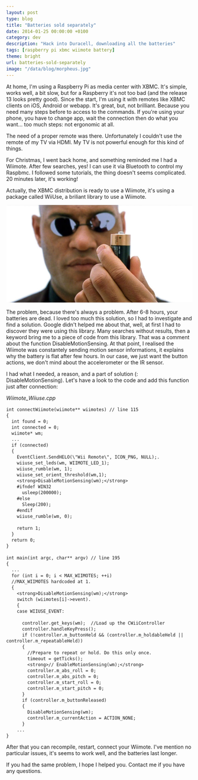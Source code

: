 ```yaml
---
layout: post
type: blog
title: "Batteries sold separately"
date: 2014-01-25 00:00:00 +0100
category: dev
description: "Hack into Duracell, downloading all the batteries"
tags: [raspberry pi xbmc wiimote battery]
theme: bright
url: batteries-sold-separately
image: "/data/blog/morpheus.jpg"
---
```

At home, I'm using a Raspberry Pi as media center with XBMC. It's simple, works well, a bit slow, but for a Raspberry it's not too bad (and the release 13 looks pretty good). Since the start, I'm using it with remotes like XBMC clients on iOS, Android or webapp. It's great, but, not brilliant. Because you need many steps before to access to the commands. If you're using your phone, you have to change app, wait the connection then do what you want... too much steps: not ergonomic at all.

The need of a proper remote was there. Unfortunately I couldn't use the remote of my TV via HDMI. My TV is not powerful enough for this kind of things.

For Christmas, I went back home, and something reminded me I had a Wiimote. After few searches, yes! I can use it via Bluetooth to control my Raspbmc. I followed some tutorials, the thing doesn't seems complicated. 20 minutes later, it's working!

Actually, the XBMC distribution is ready to use a Wiimote, it's using a package called WiiUse, a briliant library to use a Wiimote.

![](/data/blog/morpheus.jpg)

The problem, because there's always a problem. After 6-8 hours, your batteries are dead. I loved too much this solution, so I had to investigate and find a solution. Google didn't helped me about that, well, at first I had to discover they were using this library. Many searches without results, then a keyword bring me to a piece of code from this library. That was a comment about the function DisableMotionSensing. At that point, I realised the Wiimote was constantely sending motion sensor informations, it explains why the battery is flat after few hours. In our case, we just want the button actions, we don't mind about the accelerometer or the IR sensor.

I had what I needed, a reason, and a part of solution (: DisableMotionSensing). Let's have a look to the code and add this function just after connection:

*Wiimote_Wiiuse.cpp*

```
int connectWiimote(wiimote** wiimotes) // line 115
{
  int found = 0;
  int connected = 0;
  wiimote* wm;
  ...
  if (connected)
  {
    EventClient.SendHELO(\"Wii Remote\", ICON_PNG, NULL);.
    wiiuse_set_leds(wm, WIIMOTE_LED_1);
    wiiuse_rumble(wm, 1);
    wiiuse_set_orient_threshold(wm,1);
    <strong>DisableMotionSensing(wm);</strong>
    #ifndef WIN32
      usleep(200000);
    #else
      Sleep(200);
    #endif
    wiiuse_rumble(wm, 0);

    return 1;
  }
  return 0;
}

int main(int argc, char** argv) // line 195
{
  ...
  for (int i = 0; i < MAX_WIIMOTES; ++i)
  //MAX_WIIMOTES hardcoded at 1.
  {
    <strong>DisableMotionSensing(wm);</strong>
    switch (wiimotes[i]->event).
    {
    case WIIUSE_EVENT:

      controller.get_keys(wm);  //Load up the CWiiController
      controller.handleKeyPress();
      if (!controller.m_buttonHeld && (controller.m_holdableHeld || controller.m_repeatableHeld))
      {
        //Prepare to repeat or hold. Do this only once.
        timeout = getTicks();
        <strong>// EnableMotionSensing(wm);</strong>
        controller.m_abs_roll = 0;
        controller.m_abs_pitch = 0;
        controller.m_start_roll = 0;
        controller.m_start_pitch = 0;
      }
      if (controller.m_buttonReleased)
      {
        DisableMotionSensing(wm);
        controller.m_currentAction = ACTION_NONE;
      }
    ...
}
```

After that you can recompile, restart, connect your Wiimote. I've mention no particular issues, it's seems to work well, and the batteries last longer.

If you had the same problem, I hope I helped you. Contact me if you have any questions.
